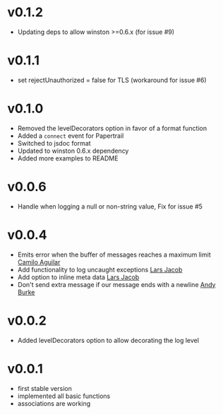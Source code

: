 # v0.1.2 #
- Updating deps to allow winston >=0.6.x (for issue #9)

# v0.1.1 #
- set rejectUnauthorized = false for TLS (workaround for issue #6)

# v0.1.0 #
- Removed the levelDecorators option in favor of a format function
- Added a `connect` event for Papertrail
- Switched to jsdoc format
- Updated to winston 0.6.x dependency
- Added more examples to README

# v0.0.6 #
- Handle when logging a null or non-string value, Fix for issue #5

# v0.0.4 #
- Emits error when the buffer of messages reaches a maximum limit [Camilo Aguilar][2]
- Add functionality to log uncaught exceptions [Lars Jacob][0]
- Add option to inline meta data [Lars Jacob][0]
- Don't send extra message if our message ends with a newline [Andy Burke][1]

# v0.0.2 #
- Added levelDecorators option to allow decorating the log level

# v0.0.1 #
- first stable version
- implemented all basic functions
- associations are working

[0]: https://github.com/jaclar
[1]: https://github.com/andyburke
[2]: https://github.com/c4milo
